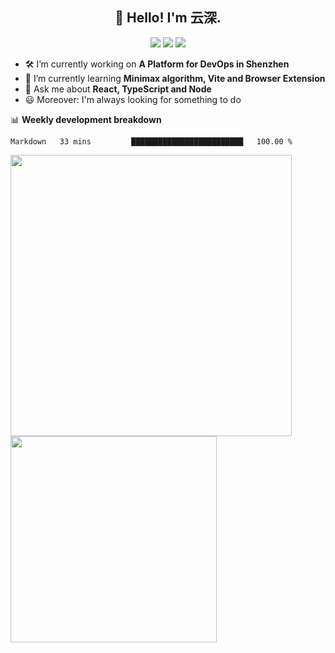 <h2 align="center">👋 Hello! I'm 云深.</h2>

<div align="center"><a href="https://github.com/theprimone/theprimone"><img src="https://komarev.com/ghpvc/?username=theprimone&color=08979c" /></a> <a href="https://stackoverflow.com/users/8335317/theprimone"><img src="https://img.shields.io/badge/Stack_Overflow-FE7A16?logo=stack-overflow&logoColor=white" /></a> <a href="https://juejin.cn/user/2752832849055864"><img src="https://img.shields.io/badge/@-%E6%8E%98%E9%87%91-3e80f7.svg" /></a></div>

- 🛠 I’m currently working on **A Platform for DevOps in Shenzhen**
- 🚀 I’m currently learning **Minimax algorithm, Vite and Browser Extension**
- 💬 Ask me about **React, TypeScript and Node**
- 😃 Moreover: I'm always looking for something to do

📊 **Weekly development breakdown**

<!--START_SECTION:waka-->
```text
Markdown   33 mins         █████████████████████████   100.00 % 
```
<!--END_SECTION:waka-->

<p>
<img align="left" width="450" src="https://github-readme-stats.vercel.app/api?username=theprimone&custom_title=Yuns's Github Stats&theme=graywhite&hide_border=true&disable_animations=true"/> <img align="left" width="330" src="https://github-readme-stats.vercel.app/api/top-langs/?username=theprimone&layout=compact&theme=graywhite&hide_border=true"/>
</p>
